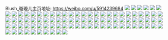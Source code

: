 Blush_璇璇儿主页地址: https://weibo.com/u/5914239684 
![](https://wx4.sinaimg.cn/mw2000/006sfxUEly1h8wrnas1fwj32c03407wi.jpg) 
![](https://wx4.sinaimg.cn/mw2000/006sfxUEly1h8wrn8xye3j32c03407wi.jpg) 
![](https://wx4.sinaimg.cn/mw2000/006sfxUEly1h8wrnc2v8jj32c03404qs.jpg) 
![](https://wx4.sinaimg.cn/mw2000/006sfxUEly1h8wrn9rx69j32c0340npe.jpg) 
![](https://wx4.sinaimg.cn/mw2000/006sfxUEly1h8wrn85hraj32c0340e83.jpg) 
![](https://wx4.sinaimg.cn/mw2000/006sfxUEly1h8wrnd2v8yj32c03401kz.jpg) 
![](https://wx4.sinaimg.cn/mw2000/006sfxUEly1h8wrnebuuvj32c03407wk.jpg) 
![](https://wx4.sinaimg.cn/mw2000/006sfxUEly1h8ha1ia7egj30u0140apu.jpg) 
![](https://wx4.sinaimg.cn/mw2000/006sfxUEly1h8ha1drhkmj30u01404aj.jpg) 
![](https://wx4.sinaimg.cn/mw2000/006sfxUEly1h8ha1h6qo1j30u0140wp1.jpg) 
![](https://wx4.sinaimg.cn/mw2000/006sfxUEly1h8ha1cw18tj30u0140tms.jpg) 
![](https://wx4.sinaimg.cn/mw2000/006sfxUEly1h8ha1egfp9j30u013m49w.jpg) 
![](https://wx4.sinaimg.cn/mw2000/006sfxUEly1h8ha1gdmy9j30u0140k64.jpg) 
![](https://wx4.sinaimg.cn/mw2000/006sfxUEly1h8ha1fdp7dj30u0140ar6.jpg) 
![](https://wx4.sinaimg.cn/mw2000/006sfxUEly1h7onvik9wrj30u0140q9e.jpg) 
![](https://wx4.sinaimg.cn/mw2000/006sfxUEly1h7onvl0q3ej30u0140dms.jpg) 
![](https://wx4.sinaimg.cn/mw2000/006sfxUEly1h7onvk41eaj30u0140qbm.jpg) 
![](https://wx4.sinaimg.cn/mw2000/006sfxUEly1h7onvliz3ij30u0140jxq.jpg) 
![](https://wx4.sinaimg.cn/mw2000/006sfxUEly1h7lyah1tj0j32c02c07wh.jpg) 
![](https://wx4.sinaimg.cn/mw2000/006sfxUEly1h7lyap0jl3j32c0355e82.jpg) 
![](https://wx4.sinaimg.cn/mw2000/006sfxUEly1h7lyam4mgzj32c0340kjm.jpg) 
![](https://wx4.sinaimg.cn/mw2000/006sfxUEly1h7lyal4ao6j32c0340x6p.jpg) 
![](https://wx4.sinaimg.cn/mw2000/006sfxUEly1h7lyafolx1j32c033zb2a.jpg) 
![](https://wx4.sinaimg.cn/mw2000/006sfxUEly1h7ly6jzik7j32c0340u0z.jpg) 
![](https://wx4.sinaimg.cn/mw2000/006sfxUEly1h7lyaggwp1j32c033znpd.jpg) 
![](https://wx4.sinaimg.cn/mw2000/006sfxUEly1h7ly6lu7w8j32c03401kz.jpg) 
![](https://wx4.sinaimg.cn/mw2000/006sfxUEly1h7lyaicr7hj32c03407wj.jpg) 
![](https://wx4.sinaimg.cn/mw2000/006sfxUEly1h7lyaeisxjj32c0340u0z.jpg) 
![](https://wx4.sinaimg.cn/mw2000/006sfxUEly1h7lyaawvoyj32c03401kz.jpg) 
![](https://wx4.sinaimg.cn/mw2000/006sfxUEly1h7iwj4gfgcj30u01407ag.jpg) 
![](https://wx4.sinaimg.cn/mw2000/006sfxUEly1h7iwj3gf9fj30u0140dlj.jpg) 
![](https://wx4.sinaimg.cn/mw2000/006sfxUEly1h7iwj5e508j30u0140dqi.jpg) 
![](https://wx4.sinaimg.cn/mw2000/006sfxUEly1h7j692neccj30u0140ag6.jpg) 
![](https://wx4.sinaimg.cn/mw2000/006sfxUEly1h7j6e946yqj30u01400yj.jpg) 
![](https://wx4.sinaimg.cn/mw2000/006sfxUEly1h7j6e8k6laj30u0140qcq.jpg) 
![](https://wx4.sinaimg.cn/mw2000/006sfxUEly1h7iwj5u1s8j30u0140dp5.jpg) 
![](https://wx4.sinaimg.cn/mw2000/006sfxUEly1h7iwj7xj34j30u014yqfc.jpg) 
![](https://wx4.sinaimg.cn/mw2000/006sfxUEly1h7iwj1xhmhj30u01407bf.jpg) 
![](https://wx4.sinaimg.cn/mw2000/006sfxUEly1h7iwj6h7cnj30u01407gx.jpg) 
![](https://wx4.sinaimg.cn/mw2000/006sfxUEly1h7iwj89u6rj30u014078o.jpg) 
![](https://wx4.sinaimg.cn/mw2000/006sfxUEly1h7iwj75g42j30u0140dre.jpg) 
![](https://wx4.sinaimg.cn/mw2000/006sfxUEgy1h7egvrj54xj30u0190tge.jpg) 
![](https://wx4.sinaimg.cn/mw2000/006sfxUEgy1h7egvqfr5qj30u0140tja.jpg) 
![](https://wx4.sinaimg.cn/mw2000/006sfxUEgy1h7egvkmmcij30u014ganp.jpg) 
![](https://wx4.sinaimg.cn/mw2000/006sfxUEgy1h7egvpaw5oj30u01404cs.jpg) 
![](https://wx4.sinaimg.cn/mw2000/006sfxUEgy1h7eh8dnrxtj30u0152wpu.jpg) 
![](https://wx4.sinaimg.cn/mw2000/006sfxUEgy1h7egwad2wcj30u014htir.jpg) 
![](https://wx4.sinaimg.cn/mw2000/006sfxUEly1h79ofiql08j32c03404qq.jpg) 
![](https://wx4.sinaimg.cn/mw2000/006sfxUEly1h76xvk8tkxj32c0340kjl.jpg) 
![](https://wx4.sinaimg.cn/mw2000/006sfxUEly1h76xvojcy1j32c034pnpe.jpg) 
![](https://wx4.sinaimg.cn/mw2000/006sfxUEly1h76xvqq3tdj32bb35qx6q.jpg) 
![](https://wx4.sinaimg.cn/mw2000/006sfxUEly1h76xvme8qej32c033z7wi.jpg) 
![](https://wx4.sinaimg.cn/mw2000/006sfxUEly1h76xvnmqqsj32c033zhdv.jpg) 
![](https://wx4.sinaimg.cn/mw2000/006sfxUEly1h76xvl045ej32c0340e81.jpg) 
![](https://wx4.sinaimg.cn/mw2000/006sfxUEly1h756gqv6m2j32br35skjm.jpg) 
![](https://wx4.sinaimg.cn/mw2000/006sfxUEly1h6fqgu5xujj31401hc0ve.jpg) 
![](https://wx4.sinaimg.cn/mw2000/006sfxUEly1h6fqgull7ij32c0340kjl.jpg) 
![](https://wx4.sinaimg.cn/mw2000/006sfxUEly1h5nvlb4xzbj32c035ehdv.jpg) 
![](https://wx4.sinaimg.cn/mw2000/006sfxUEly1h5nvmgf0mwj32c03401kz.jpg) 
![](https://wx4.sinaimg.cn/mw2000/006sfxUEly1h5nvkyrtnvj32c03407wj.jpg) 
![](https://wx4.sinaimg.cn/mw2000/006sfxUEly1h5nvmjjuiej32c0340kjl.jpg) 
![](https://wx4.sinaimg.cn/mw2000/006sfxUEly1h5nvlhoge5j32c0340kjl.jpg) 
![](https://wx4.sinaimg.cn/mw2000/006sfxUEly1h5nvlf0k7wj32c033zqv5.jpg) 
![](https://wx4.sinaimg.cn/mw2000/006sfxUEly1h56pfwpl5uj30u00u0qb8.jpg) 
![](https://wx4.sinaimg.cn/mw2000/006sfxUEly1h56pfxj8ayj30u00u0wjo.jpg) 
![](https://wx4.sinaimg.cn/mw2000/006sfxUEly1h51iq2yshtj31q92b1qv5.jpg) 
![](https://wx4.sinaimg.cn/mw2000/006sfxUEly1h51iq3refdj31sc2ds1ky.jpg) 
![](https://wx4.sinaimg.cn/mw2000/006sfxUEly1h4dqtcpac6j32c0340hdt.jpg) 
![](https://wx4.sinaimg.cn/mw2000/006sfxUEly1h4dqtfaegaj32c0340hdt.jpg) 
![](https://wx4.sinaimg.cn/mw2000/006sfxUEly1h301xvyyurj32c0340hdu.jpg) 
![](https://wx4.sinaimg.cn/mw2000/006sfxUEly1h301xslomhj32c0340e82.jpg) 
![](https://wx4.sinaimg.cn/mw2000/006sfxUEly1h301xue45wj32c03404qr.jpg) 
![](https://wx4.sinaimg.cn/mw2000/006sfxUEly1h301xx0gqhj32c03401ky.jpg) 
![](https://wx4.sinaimg.cn/mw2000/006sfxUEly1h301xy7ugpj32c0340x6p.jpg) 
![](https://wx4.sinaimg.cn/mw2000/006sfxUEly1h2ofz03s8oj32dc35shdv.jpg) 
![](https://wx4.sinaimg.cn/mw2000/006sfxUEly1h2ofyr1xj6j32c03407wi.jpg) 
![](https://wx4.sinaimg.cn/mw2000/006sfxUEly1h2ofyy3gl4j32dc35su0z.jpg) 
![](https://wx4.sinaimg.cn/mw2000/006sfxUEly1h2ofyruii6j32c03404qq.jpg) 
![](https://wx4.sinaimg.cn/mw2000/006sfxUEly1h2ofypi89fj32c03404qr.jpg) 
![](https://wx4.sinaimg.cn/mw2000/006sfxUEly1h2ofyu09tfj32c03404qq.jpg) 
![](https://wx4.sinaimg.cn/mw2000/006sfxUEly1h2ofyt7dk3j32ab35snpe.jpg) 
![](https://wx4.sinaimg.cn/mw2000/006sfxUEly1h2jg7p6eb5j32c03407wl.jpg) 
![](https://wx4.sinaimg.cn/mw2000/006sfxUEly1h2jg7qztpoj32c0340kjp.jpg) 
![](https://wx4.sinaimg.cn/mw2000/006sfxUEly1h1wtw2wt73j30u0140zp0.jpg) 
![](https://wx4.sinaimg.cn/mw2000/006sfxUEly1h1wtw4lhfvj30u0140dkz.jpg) 
![](https://wx4.sinaimg.cn/mw2000/006sfxUEly1h1wtw3snwwj30u0140ahu.jpg) 
![](https://wx4.sinaimg.cn/mw2000/006sfxUEly1h1wtzpi8etj30u0140q8h.jpg) 
![](https://wx4.sinaimg.cn/mw2000/006sfxUEly1h1wtwxyj9dj30u0140n5d.jpg) 
![](https://wx4.sinaimg.cn/mw2000/006sfxUEly1h1s5aglkndj32c0340u0y.jpg) 
![](https://wx4.sinaimg.cn/mw2000/006sfxUEly1h1omqayekqj32c0340hdu.jpg) 
![](https://wx4.sinaimg.cn/mw2000/006sfxUEly1h1omqgd4yuj32c03404qq.jpg) 
